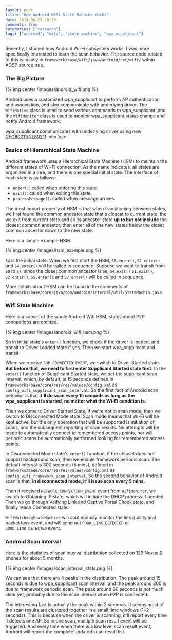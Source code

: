 ```yaml
---
layout: post
title: "How Android Wifi State Machine Works"
date: 2014-04-25 10:39
comments: true
categories: ["research"]
tags: ["android", "wifi", "state machine", "wpa_supplicant"]
---
```


Recently, I studied how Android Wi-Fi subsystem works. I was more specifically
interested to learn the scan behavior. The source code related to this is mainly
in `framework/base/wifi/java/android/net/wifi/` within AOSP source tree.

<!--more-->

### The Big Picture

{% img center /images/android_wifi.png %}

Android uses a customized wpa_supplicant to perform AP authentication and
association, and also communicate with underlying driver. The `WifiNative` class
is used to send various commands to wpa_supplicant ,and the `WifiMonitor` class
is used to monitor wpa_supplicant status change and notify Android framework.

wpa_supplicant communicates with underlying driver using new
[CFG80211/NL80211][cfg80211] interface.

[cfg80211]: http://wireless.kernel.org/en/developers/Documentation/cfg80211

### Basics of Hierarchical State Machine

Android framework uses a Hierarchical State Machine (HSM) to maintain the
different states of Wi-Fi connection. As the name indicates, all states are
organized in a tree, and there is one special initial state. The interface of
each state is as follows:

 - `enter()`: called when entering this state.
 - `exit()`: called when exiting this state.
 - `processMessage()`: called when message arrives.

The most import property of HSM is that when transitioning between states, we
first found the common ancestor state that's closest to current state, the we
exit from current state and all its ancestor state __up to but not include__ the
closest common ancestor, then enter all of the new states below the closet
common ancestor down to the new state. 

Here is a simple example HSM. 

{% img center /images/hsm_example.png %}

`S4` is the initial state. When we first start the HSM, `S0.enter()`,
`S1.enter()` and `S4.enter()` will be called in sequence. Suppose we want to
transit from `S0` to `S7`, since the closet common ancestor is `S0`, `S4.exit()`
`S1.exit()`, `S2.enter()`, `S5.enter()` and `S7.enter()` will be called in
sequence.

More details about HSM can be found in the comments of
`frameworks/base/core/java/com/android/internal/util/StateMachin.java`.

### Wifi State Machine

Here is a subset of the whole Android Wifi HSM, states about P2P connections are
omitted.

{% img center /images/android_wifi_hsm.png %}

So in Initial state's `enter()` function, we check if the driver is loaded, and
transit to Driver Loaded state if yes. Then we start wpa_supplicant and transit


When we receive `SUP_CONNECTED_EVENT`, we switch to Driver Started state. __But
before that, we need to first enter Supplicant Started state first.__ In the
`enter()` function of Supplicant Started state, we set the supplicant scan
interval, which,  by default, is 15 seconds defined in
`frameworks/base/core/res/res/values/config.xml` as
`config_wifi_supplicant_scan_interval`. So the first fact of Android scan
behavior is that __it'll do scan every 15 seconds as long as the wpa_supplicant
is started, no matter what the Wi-Fi condition is.__

Then we come to Driver Started State, if we're not in scan mode, then we switch
to Disconnected Mode state. Scan mode means that Wi-Fi will be kept active, but
the only operation that will be supported is initiation of scans, and the
subsequent reporting of scan results. No attempts will be made to automatically
connect to remembered access points, nor will periodic scans be automatically
performed looking for remembered access points.

In Disconnected Mode state's `enter()` function, if the chipset does not support
background scan, then we enable framework periodic scan. The default interval is
300 seconds (5 mins), defined in `framworks/base/core/res/res/values/config.xml`
as `config_wifi_framework_scan_interval`. So the second behavior of Android scan
is that, __in disconnected mode, it'll issue scan every 5 mins.__

Then if received `NETWORK_CONNECTION_EVENT` event from `WifiMonitor`, we switch
to Obtaining IP state, which will initiate the DHCP process if needed. Then we
go through Veifying Link and Captive Portal Check state, and finally reach
Connected state.

`WifiWatchdogStateMachine` will continuously monitor the link quality and packet
loss event, and will send out `POOR_LINK_DETECTED` or `GOOD_LINK_DETECTED`
event.

### Android Scan Interval

Here is the statistics of scan interval distribution collected on 129 Nexus S phones for
about 5 months.

{% img center /images/scan_interval_stats.png %}

We can see that there are 4 peaks in the distribution. The peak around 15 seconds is
due to wpa_supplicant scan interval, and the peak around 300 is due to
framework periodic scan. The peak around 60 seconds is not much clear yet,
probably due to the scan interval when P2P is connected.

The interesting fact is actually the peak within 2 seconds. It seems most of the
scan results are clustered together in a small time windows (1~2 seconds).
This is because when the driver is scanning, it'll report every time it detects
one AP. So in one scan, multiple scan result event will be triggered. And
every time when there is a low level scan result event, Android will report the
complete updated scan result list.
